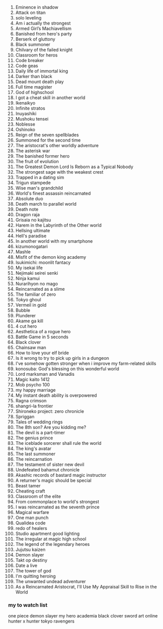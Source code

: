 
1. Eminence in shadow
2. Attack on titan
3. solo leveling
4. Am i actually the strongest
5. Armed Girl’s Machiavellism
6. Banished from hero's party
7. Berserk of gluttony
8. Black summoner
9. Chilvary of the failed knight
10. Classroom for heros
11. Code breaker
12. Code geas
13. Daily life of immortal king
14. Darker than black
15. Dead mount death play
16. Full time magister
17. God of highschool
18. I got a cheat skill in another world
19. Ikenaikyo
20. Infinite stratos
21. Inuyashiki
22. Mushoku tensei
23. Noblesse
24. Oshinoko
25. Reign of the seven spellblades
26. Summoned for the second time
27. The aristocrat's other worldly adventure
28. The asterisk war
29. The banished former hero
30. The fruit of evolution
31. The Greatest Demon Lord Is Reborn as a Typical Nobody
32. The strongest sage with the weakest crest
33. Trapped in a dating sim
34. Trigun stampede
35. Wise man's grandchild
36. World's finest assassin reincarnated
37. Absolute duo
38. Death march to parallel world
39. Death note
40. Dragon raja
41. Grisaia no kajitsu
42. Harem in the Labyrinth of the Other world
43. Hellsing ultimate
44. Hell's paradise
45. In another world with my smartphone
46. kizumonogatari
47. Mashle
48. Misfit of the demon king academy
49. Isukimichi: moonlit fantacy
50. My isekai life
51. Nejimaki seirei senki
52. Ninja kamui
53. Nurarihyon no mago
54. Reincarnated as a slime
55. The familiar of zero
56. Tokyo ghoul
57. Vermeil in gold
58. Bubble
59. Plunderer
60. Akame ga kill
61. 4 cut hero
62. Aesthetica of a rogue hero
63. Battle Game in 5 seconds
64. Black clover
65. Chainsaw man
66. How to love your elf bride
67. Is it wrong to try to pick up girls in a dungeon
68. I've somehow gotten stronger when i improve my farm-related skills
69. konosuba: God's blessing on this wonderful world
70. Lord marksman and Vanadis
71. Magic kaito 1412
72. Mob psycho 100
73. my happy marriage
74. My instant death ability is overpowered
75. Ragna crimson 
76. shangri-la frontier
77. Shironeko project: zero chronicle
78. Spriggan
79. Tales of wedding rings
80. The 8th son? Are you kidding me?
81. The devil is a part-timer
82. The genius prince
83. The iceblade sorcerer shall rule the world
84. The king's avatar
85. The last summoner
86. The reincarnation
87. The testament of sister new devil
88. Undefeated bahamut chronicle
89. Akashic records of bastard magic instructor
90. A returner's magic should be special
91. Beast tamer
92. Cheating craft
93. Classroom of the elite
94. From commonplace to world's strongest
95. I was reincarnated as the seventh prince
96. Magical warfare
97. One man punch
98. Qualidea code
99. redo of healers 
100. Studio apartment good lighting
101. The irregular at magic high school
102. The legend of the legendary heroes
103. Jujutsu kaizen
104. Demon slayer
105. Takt op destiny 
106. Date a live
107. The tower of god
108. I'm quitting heroing
109. The unwanted undead adventurer
110. As a Reincarnated Aristocrat, I'll Use My Appraisal Skill to Rise in the World


### my to watch list
one piece
demon slayer
my hero academia
black clover
sword art online
hunter x hunter 
tokyo ravengers